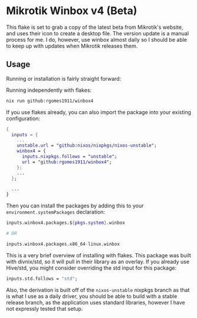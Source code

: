 # Mikrotik Winbox v4 (Beta)

This flake is set to grab a copy of the latest beta from Mikrotik's website, and uses their icon to create a desktop file. The version update is a manual process for me. I do, however, use winbox almost daily so I should be able to keep up with updates when Mikrotik releases them.

## Usage

Running or installation is fairly straight forward:

Running independently with flakes:

```bash
nix run github:rgomes1911/winbox4
```

If you use flakes already, you can also import the package into your existing configuration:

```nix
{
  inputs = {
    ...
    unstable.url = "github:nixos/nixpkgs/nixos-unstable";
    winbox4 = {
      inputs.nixpkgs.follows = "unstable";
      url = "github:rgomes1911/winbox4";
    };
    ...
  };

  ...
}
```

Then you can install the packages by adding this to your `environment.systemPackages` declaration:
```nix
inputs.winbox4.packages.${pkgs.system}.winbox

# OR

inputs.winbox4.packages.x86_64-linux.winbox
```


This is a very brief overview of installing with flakes. This package was built with divnix/std, so it will pull in their library as an overlay. If you already use Hive/std, you might consider overriding the std input for this package:
```nix
inputs.std.follows = "std";
```

Also, the derivation is built off of the `nixos-unstable` nixpkgs branch as that is what I use as a daily driver, you should be able to build with a stable release branch, as the application uses standard libraries, however I have not expressly tested that setup.

